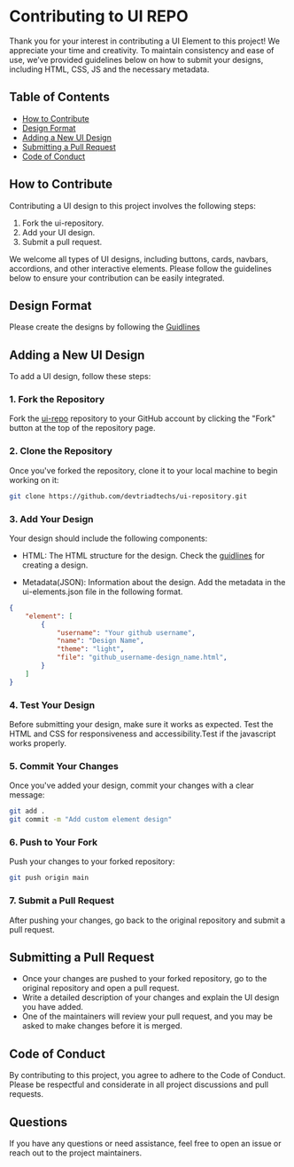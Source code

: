 # Contributing to UI REPO

Thank you for your interest in contributing a UI Element to this project! We appreciate your time and creativity. To maintain consistency and ease of use, we’ve provided guidelines below on how to submit your designs, including HTML, CSS, JS and the necessary metadata.

## Table of Contents
- [How to Contribute](#how-to-contribute)
- [Design Format](#design-format)
- [Adding a New UI Design](#adding-a-new-ui-design)
- [Submitting a Pull Request](#submitting-a-pull-request)
- [Code of Conduct](#code-of-conduct)

## How to Contribute

Contributing a UI design to this project involves the following steps:
1. Fork the ui-repository.
2. Add your UI design.
3. Submit a pull request.

We welcome all types of UI designs, including buttons, cards, navbars, accordions, and other interactive elements. Please follow the guidelines below to ensure your contribution can be easily integrated.

## Design Format

Please create the designs by following the [Guidlines](GUIDLINES.md)
## Adding a New UI Design

To add a UI design, follow these steps:

### 1. Fork the Repository
Fork the [ui-repo](https://github.com/devtriadtechs/ui-repository/) repository to your GitHub account by clicking the "Fork" button at the top of the repository page.

### 2. Clone the Repository
Once you've forked the repository, clone it to your local machine to begin working on it:
```bash
git clone https://github.com/devtriadtechs/ui-repository.git
```
### 3. Add Your Design

Your design should include the following components:

- HTML: The HTML structure for the design. Check the [guidlines](GUIDLINES.md) for creating a design.

- Metadata(JSON): Information about the design. Add the metadata in the ui-elements.json file in the following format.


```json
{
    "element": [
        {
            "username": "Your github username",
            "name": "Design Name",
            "theme": "light",
            "file": "github_username-design_name.html",
        }
    ]
}
```

### 4. Test Your Design

Before submitting your design, make sure it works as expected. Test the HTML and CSS for responsiveness and accessibility.Test if the javascript works properly.

### 5. Commit Your Changes

Once you've added your design, commit your changes with a clear message:

```bash
git add .
git commit -m "Add custom element design"
```

### 6. Push to Your Fork

Push your changes to your forked repository:

```bash
git push origin main
```

### 7. Submit a Pull Request
After pushing your changes, go back to the original repository and submit a pull request. 

## Submitting a Pull Request

- Once your changes are pushed to your forked repository, go to the original repository and open a pull request.
- Write a detailed description of your changes and explain the UI design you have added.
- One of the maintainers will review your pull request, and you may be asked to make changes before it is merged.

## Code of Conduct

By contributing to this project, you agree to adhere to the Code of Conduct. Please be respectful and considerate in all project discussions and pull requests.

## Questions

If you have any questions or need assistance, feel free to open an issue or reach out to the project maintainers.